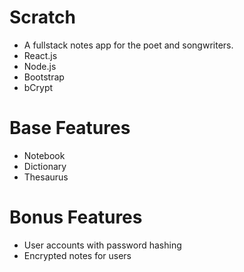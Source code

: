 # Scratch
- A fullstack notes app for the poet and songwriters.
- React.js
- Node.js
- Bootstrap
- bCrypt

# Base Features
- Notebook
- Dictionary
- Thesaurus

# Bonus Features
- User accounts with password hashing
- Encrypted notes for users
